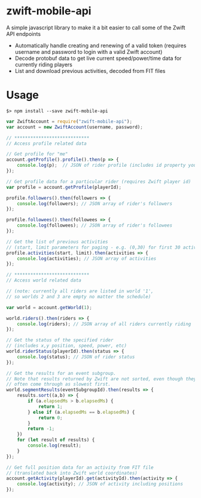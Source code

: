 ﻿# zwift-mobile-api
A simple javascript library to make it a bit easier to call some of the Zwift API endpoints

* Automatically handle creating and renewing of a valid token (requires username and password to login with a valid Zwift account)
* Decode protobuf data to get live current speed/power/time data for currently riding players
* List and download previous activities, decoded from FIT files

# Usage

```
$> npm install --save zwift-mobile-api
```

```javascript
var ZwiftAccount = require("zwift-mobile-api");
var account = new ZwiftAccount(username, password);

// ****************************
// Access profile related data

// Get profile for "me"
account.getProfile().profile().then(p => {
    console.log(p);  // JSON of rider profile (includes id property you can use below)
});

// Get profile data for a particular rider (requires Zwift player id)
var profile = account.getProfile(playerId);

profile.followers().then(followers => {
    console.log(followers); // JSON array of rider's followers
});

profile.followees().then(followees => {
    console.log(followees); // JSON array of rider's followees
});

// Get the list of previous activities 
// (start, limit parameters for paging - e.g. (0,30) for first 30 activities)
profile.activities(start, limit).then(activities => {
    console.log(activities); // JSON array of activities
});

// ****************************
// Access world related data

// (note: currently all riders are listed in world '1',
// so worlds 2 and 3 are empty no matter the schedule)

var world = account.getWorld(1);

world.riders().then(riders => {
    console.log(riders); // JSON array of all riders currently riding
});

// Get the status of the specified rider
// (includes x,y position, speed, power, etc)
world.riderStatus(playerId).then(status => {
    console.log(status); // JSON of rider status
});

// Get the results for an event subgroup.
// Note that results returned by Zwift are not sorted, even though they
// often come through as slowest first.
world.segmentResults(eventSubgroupId).then(results => {
    results.sort((a,b) => {
        if (a.elapsedMs > b.elapsedMs) {
            return 1;
        } else if (a.elapsedMs == b.elapsedMs) {
            return 0;
        }
        return -1;
    })
    for (let result of results) {
        console.log(result);
    }
});

// Get full position data for an activity from FIT file
// (translated back into Zwift world coordinates)
account.getActivity(playerId).get(activityId).then(activity => {
    console.log(activity); // JSON of activity including positions
});

```
